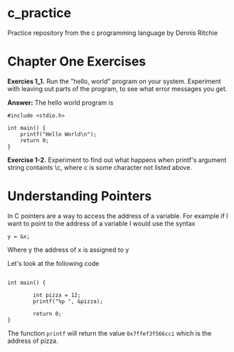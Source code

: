 # c_practice
Practice repository from the c programming language by Dennis Ritchie 

# Chapter One Exercises

**Exercies 1_1.** Run the "hello, world" program on your system. Experiment with leaving out parts of the program, to see what error messages you get.

**Answer:**
The hello world program is

````
#include <stdio.h>

int main() {
	printf("Hello World\n");
	return 0;
}
````
**Exercise 1-2.** Experiment to find out what happens when printf's argument string containts \c, where c is some character not listed above.

# Understanding Pointers

In C pointers are a way to access the address of a variable. For example if I want to point to the address of a variable I would use the syntax

`y = &x;`

Where y the address of x is assigned to y

Let's look at the following code

````#include <stdio.h>

int main() {

        int pizza = 12;
        printf("%p ", &pizza);

        return 0;
}
````
The function `printf` will return the value `0x7ffef3f566cci` which is the address of pizza.
